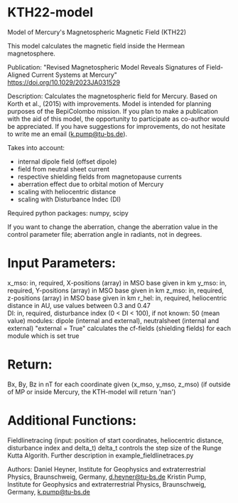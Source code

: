 # KTH22-model
Model of Mercury's Magnetospheric Magnetic Field (KTH22) 

This model calculates the magnetic field inside the Hermean magnetosphere. 

Publication: "Revised Magnetospheric Model Reveals Signatures of
Field-Aligned Current Systems at Mercury" https://doi.org/10.1029/2023JA031529

Description:
Calculates the magnetospheric field for Mercury. Based on Korth et al., (2015) with  improvements.
Model is intended for planning purposes of the BepiColombo mission. 
If you plan to make a publication with the aid of this model, the opportunity to participate as co-author
would be appreciated. 
If you have suggestions for improvements, do not hesitate to write me an email (k.pump@tu-bs.de). 
     
Takes into account:
- internal dipole field (offset dipole)
- field from neutral sheet current
- respective shielding fields from magnetopause currents
- aberration effect due to orbital motion of Mercury
- scaling with heliocentric distance
- scaling with Disturbance Indec (DI)


Required python packages: numpy, scipy

If you want to change the aberration, change the aberration value in the control parameter file; aberration angle in radiants, not in degrees. 

# Input Parameters:
x_mso: in, required, X-positions (array) in MSO base given in km
y_mso: in, required, Y-positions (array) in MSO base given in km
z_mso: in, required, z-positions (array) in MSO base given in km
r_hel: in, required, heliocentric distance in AU, use values between 0.3 and 0.47  
DI: in, required, disturbance index (0 < DI < 100), if not known:  50 (mean value) 
modules: dipole (internal and external), neutralsheet (internal and external)
"external = True" calculates the cf-fields (shielding fields) for each module which is set true
 
# Return: 
 Bx, By, Bz in nT for each coordinate given (x_mso, y_mso, z_mso)
(if outside of MP or inside Mercury, the KTH-model will return 'nan')

# Additional Functions: 
Fieldlinetracing (input: position of start coordinates, heliocentric distance, disturbance index and delta_t) 
delta_t controls the step size of the Runge Kutta Algorith. Further description in example_fieldlinetraces.py
    
      
Authors:
Daniel Heyner, Institute for Geophysics and extraterrestrial Physics, Braunschweig, Germany, d.heyner@tu-bs.de
Kristin Pump, Institute for Geophysics and extraterrestrial Physics, Braunschweig, Germany, k.pump@tu-bs.de
